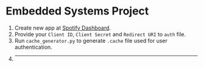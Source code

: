 # Embedded Systems Project

1. Create new app at [Spotify Dashboard](https://developer.spotify.com/dashboard/).
2. Provide your `Client ID`, `Client Secret` and `Redirect URI` to `auth` file.
3. Run `cache_generator.py` to generate `.cache` file used for user authentication.
4. ---
